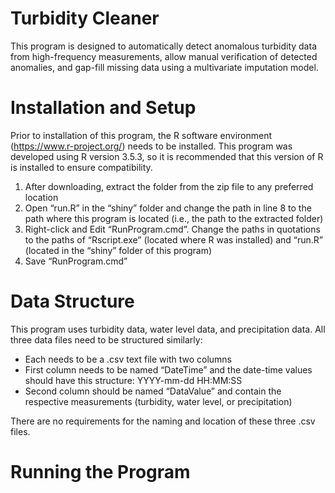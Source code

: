 # Turbidity Cleaner
 
This program is designed to automatically detect anomalous turbidity data from high-frequency measurements, allow manual verification of detected anomalies, and gap-fill missing data using a multivariate imputation model.

# Installation and Setup
Prior to installation of this program, the R software environment (https://www.r-project.org/) needs to be installed. This program was developed using R version 3.5.3, so it is recommended that this version of R is installed to ensure compatibility.
1.	After downloading, extract the folder from the zip file to any preferred location
2.	Open “run.R” in the “shiny” folder and change the path in line 8 to the path where this program is located (i.e., the path to the extracted folder)
3.	Right-click and Edit “RunProgram.cmd”. Change the paths in quotations to the paths of “Rscript.exe” (located where R was installed) and “run.R” (located in the “shiny” folder of this program)
4.	Save “RunProgram.cmd”

# Data Structure
This program uses turbidity data, water level data, and precipitation data. All three data files need to be structured similarly:
* Each needs to be a .csv text file with two columns
*	First column needs to be named “DateTime” and the date-time values should have this structure: YYYY-mm-dd HH:MM:SS
*	Second column should be named “DataValue” and contain the respective measurements (turbidity, water level, or precipitation)

There are no requirements for the naming and location of these three .csv files.

# Running the Program
